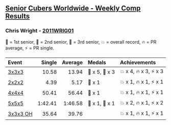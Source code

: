 <style>table {white-space: nowrap;}</style>

## [Senior Cubers Worldwide - Weekly Comp Results](/scw-comp/results/)
### Chris Wright - [2011WRIG01](https://www.worldcubeassociation.org/persons/2011WRIG01)

🥇 = 1st senior, 🥈 = 2nd senior, 🥉 = 3rd senior, 💥 = overall record, 🔥 = PR average, ⚡ = PR single.

| Event | Single | Average | Medals | Achievements|
| :-- | --: | --: | :-- | :-- |
| [3x3x3](333.md) | 10.58 | 13.94 | 🥇 x 5, 🥈 x 3 | 💥 x 4, 🔥 x 3, ⚡ x 3 |
| [2x2x2](222.md) | 4.39 | 5.17 | 🥈 x 1 | 💥 x 1, 🔥 x 1, ⚡ x 1 |
| [4x4x4](444.md) | 50.41 | 56.44 | 🥈 x 1 | 💥 x 1, 🔥 x 1, ⚡ x 1 |
| [5x5x5](555.md) | 1:42.41 | 1:46.58 | 🥇 x 1, 🥈 x 1 | 💥 x 2, 🔥 x 1, ⚡ x 2 |
| [3x3x3 OH](333oh.md) | 35.64 | 39.76 |  | 💥 x 1, 🔥 x 1, ⚡ x 1 |

<!-- Global site tag (gtag.js) - Google Analytics -->
<script async src="https://www.googletagmanager.com/gtag/js?id=UA-86348435-3"></script>
<script>window.dataLayer = window.dataLayer || []; function gtag() {dataLayer.push(arguments);} gtag('js', new Date()); gtag('config', 'UA-86348435-3');</script>
